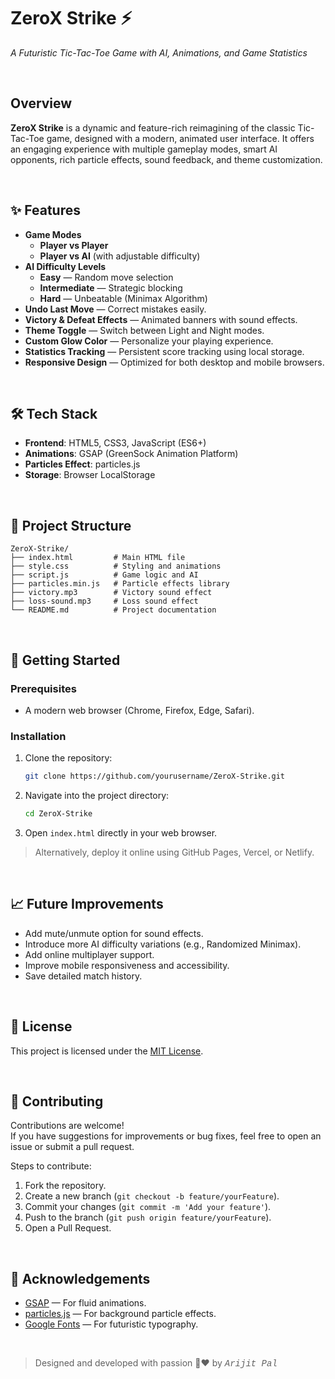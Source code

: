 # ZeroX Strike ⚡  
*A Futuristic Tic-Tac-Toe Game with AI, Animations, and Game Statistics*

<br/>

## Overview
**ZeroX Strike** is a dynamic and feature-rich reimagining of the classic Tic-Tac-Toe game, designed with a modern, animated user interface. It offers an engaging experience with multiple gameplay modes, smart AI opponents, rich particle effects, sound feedback, and theme customization.

<br/>

## ✨ Features
- **Game Modes**
  - **Player vs Player**
  - **Player vs AI** (with adjustable difficulty)
- **AI Difficulty Levels**
  - **Easy** — Random move selection
  - **Intermediate** — Strategic blocking
  - **Hard** — Unbeatable (Minimax Algorithm)
- **Undo Last Move** — Correct mistakes easily.
- **Victory & Defeat Effects** — Animated banners with sound effects.
- **Theme Toggle** — Switch between Light and Night modes.
- **Custom Glow Color** — Personalize your playing experience.
- **Statistics Tracking** — Persistent score tracking using local storage.
- **Responsive Design** — Optimized for both desktop and mobile browsers.

<br/>

## 🛠 Tech Stack
- **Frontend**: HTML5, CSS3, JavaScript (ES6+)
- **Animations**: GSAP (GreenSock Animation Platform)
- **Particles Effect**: particles.js
- **Storage**: Browser LocalStorage

<br/>

## 📂 Project Structure
```plaintext
ZeroX-Strike/
├── index.html         # Main HTML file
├── style.css          # Styling and animations
├── script.js          # Game logic and AI
├── particles.min.js   # Particle effects library
├── victory.mp3        # Victory sound effect
├── loss-sound.mp3     # Loss sound effect
└── README.md          # Project documentation
```

<br/>

## 🚀 Getting Started

### Prerequisites
- A modern web browser (Chrome, Firefox, Edge, Safari).

### Installation
1. Clone the repository:
   ```bash
   git clone https://github.com/yourusername/ZeroX-Strike.git
   ```
2. Navigate into the project directory:
   ```bash
   cd ZeroX-Strike
   ```
3. Open `index.html` directly in your web browser.

> Alternatively, deploy it online using GitHub Pages, Vercel, or Netlify.

<br/>

## 📈 Future Improvements
- Add mute/unmute option for sound effects.
- Introduce more AI difficulty variations (e.g., Randomized Minimax).
- Add online multiplayer support.
- Improve mobile responsiveness and accessibility.
- Save detailed match history.

<br/>

## 📜 License
This project is licensed under the [MIT License](LICENSE).

<br/>

## 🤝 Contributing
Contributions are welcome!  
If you have suggestions for improvements or bug fixes, feel free to open an issue or submit a pull request.

Steps to contribute:
1. Fork the repository.
2. Create a new branch (`git checkout -b feature/yourFeature`).
3. Commit your changes (`git commit -m 'Add your feature'`).
4. Push to the branch (`git push origin feature/yourFeature`).
5. Open a Pull Request.

<br/>

## 🙏 Acknowledgements
- [GSAP](https://greensock.com/gsap/) — For fluid animations.
- [particles.js](https://vincentgarreau.com/particles.js/) — For background particle effects.
- [Google Fonts](https://fonts.google.com/) — For futuristic typography.

<br/>

> Designed and developed with passion 💙❤️ by <i style="font-family:Courier New">Arijit Pal</i>


